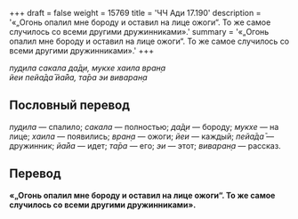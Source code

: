 +++
draft = false
weight = 15769
title = 'ЧЧ Ади 17.190'
description = '«„Огонь опалил мне бороду и оставил на лице ожоги“. То же самое случилось со всеми другими дружинниками».'
summary = '«„Огонь опалил мне бороду и оставил на лице ожоги“. То же самое случилось со всеми другими дружинниками».'
+++

_пуд̣ила сакала да̄д̣и, мукхе хаила вран̣а  
йеи пейа̄да̄ йа̄йа, та̄ра эи виваран̣а_

## Пословный перевод

_пуд̣ила_ — спалило; _сакала_ — полностью; _да̄д̣и_ — бороду; _мукхе_ — на лице; _хаила_ — появились; _вран̣а_ — ожоги; _йеи_ — каждый; _пейа̄да̄_ — дружинник; _йа̄йа_ — идет; _та̄ра_ — его; _эи_ — этот; _виваран̣а_ — рассказ.

## Перевод

**«„Огонь опалил мне бороду и оставил на лице ожоги“. То же самое случилось со всеми другими дружинниками».**
